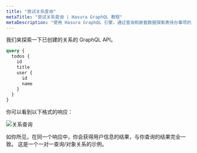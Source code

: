 ```yaml
---
title: "尝试关系查询"
metaTitle: "尝试关系查询 | Hasura GraphQL 教程"
metaDescription: "使用 Hasura GraphQL 引擎，通过查询和嵌套数据探索表待办事项的 GraphQL API"
---
```


我们来探索一下已创建的关系的 GraphQL API。

```graphql
query {
  todos {
    id
    title
    user {
      id
      name
    }
  }
}
```

你可以看到以下格式的响应：

![关系查询](https://graphql-engine-cdn.hasura.io/learn-hasura/assets/graphql-hasura/graphiql-relationship-query.png)

如你所见，在同一个响应中，你会获得用户信息的结果，与你查询的结果完全一致。 这是一个一对一查询/对象关系的示例。
